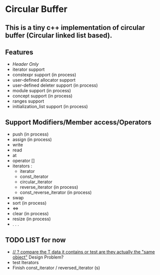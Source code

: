 # Circular Buffer

## This is a tiny c++ implementation of circular buffer (Circular linked list based).

## Features

- *Header Only*
- iterator support 
- constexpr support (in process)
- user-defined allocator support  
- user-defined deleter support (in process)
- module support (in process)
- concept support (in process)
- ranges support  
- initialization_list support (in process)

## Support Modifiers/Member access/Operators

* push (in process)
* assign (in process)
* write
* read
* at
* operator []
* iterators :
  * iterator
  * const_iterator 
  * circular_iterator
  * reverse_iterator (in process)
  * const_reverse_iterator (in process)
* swap
* sort (in process)
* <=>
* clear (in process)
* resize (in process)
* . . .

## TODO LIST for now

* [// ? compare the T data it contains or  test  are they actually the "same object"](https://github.com/Equationzhao/circle_buffer/blob/9159b6e2eca5607fd9063f3a8db61c05f09d8187/circular_buffer.h#L85) Design Problem?
* test Iterators 
* Finish const_iterator / reversed_iterator (s)
